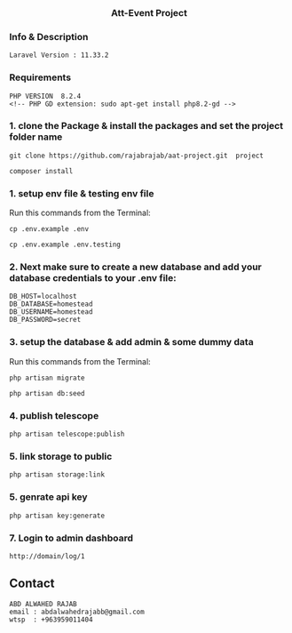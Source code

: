 <!-- PROJECT LOGO -->
<br />
<p align="center">
  <!-- <a href="https://github.com/takiddine/3now">
    <img src="https://3now.de/public/asset/new/cars/logoB.png" alt="Logo" >
  </a> -->

  <h3 align="center">Att-Event Project</h3>

  <!-- <p align="center">
    <br />
    <a href="https://doc.clickup.com/p/h/2ha4q-2615/f6f70979a6587a8">user api docs</a>
    ·
    <a href="https://doc.clickup.com/p/h/2ha4q-5317/9a4b150e2706e16/2ha4q-5317">provider api docs</a>
  </p> -->
</p>

### Info & Description

```
Laravel Version : 11.33.2

```

### Requirements

```
PHP VERSION  8.2.4
<!-- PHP GD extension: sudo apt-get install php8.2-gd -->

```

<!-- ### Notes

```
please make sure that the document root of the domaine points to /public directory for security reason
/etc/apache2/sites-available
do not forget to set this settings in both, https and http
``` -->
<!--
### Thank you

| Packagage            | source                                         |
| -------------------- | ---------------------------------------------- |
| Laravel Settings     | https://github.com/anlutro/laravel-settings    |
| Laravel-API-Debugger | https://github.com/mlanin/laravel-api-debugger |
| PayPal-PHP-SDK       | https://github.com/paypal/PayPal-PHP-SDK       | -->

### 1. clone the Package & install the packages and set the project folder name

```
git clone https://github.com/rajabrajab/aat-project.git  project
```

```
composer install
```

### 1. setup env file & testing env file

Run this commands from the Terminal:

```
cp .env.example .env
```

```
cp .env.example .env.testing
```

### 2. Next make sure to create a new database and add your database credentials to your .env file:

```
DB_HOST=localhost
DB_DATABASE=homestead
DB_USERNAME=homestead
DB_PASSWORD=secret
```

### 3. setup the database & add admin & some dummy data

Run this commands from the Terminal:

```
php artisan migrate
```

```
php artisan db:seed
```

### 4. publish telescope

```
php artisan telescope:publish
```

### 5. link storage to public

```
php artisan storage:link
```

### 5. genrate api key

```
php artisan key:generate
```

### 7. Login to admin dashboard

```
http://domain/log/1

```

## Contact

```
ABD ALWAHED RAJAB
email : abdalwahedrajabb@gmail.com
wtsp  : +963959011404
```
